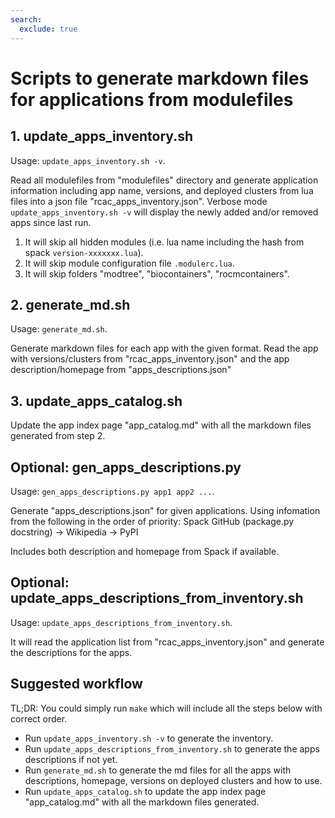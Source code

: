 ```yaml
---
search:
  exclude: true
---
```


# Scripts to generate markdown files for applications from modulefiles

## 1. update_apps_inventory.sh
Usage: `update_apps_inventory.sh -v`.

Read all modulefiles from "modulefiles" directory and generate application information including app name, versions, and deployed clusters from lua files into a json file "rcac_apps_inventory.json". Verbose mode `update_apps_inventory.sh -v` will display the newly added and/or removed apps since last run. 
1) It will skip all hidden modules (i.e. lua name including the hash from spack `version-xxxxxxx.lua`).
2) It will skip module configuration file `.modulerc.lua`.
3) It will skip folders "modtree", "biocontainers", "rocmcontainers".

## 2. generate_md.sh
Usage: `generate_md.sh`.

Generate markdown files for each app with the given format. Read the app with versions/clusters from "rcac_apps_inventory.json" and the app description/homepage from "apps_descriptions.json"

## 3. update_apps_catalog.sh
Update the app index page "app_catalog.md" with all the markdown files generated from step 2.

## Optional: gen_apps_descriptions.py
Usage: `gen_apps_descriptions.py app1 app2 ...`.

Generate "apps_descriptions.json" for given applications. Using infomation from the following in the order of priority: Spack GitHub (package.py docstring) -> Wikipedia -> PyPI

Includes both description and homepage from Spack if available.

## Optional: update_apps_descriptions_from_inventory.sh
Usage: `update_apps_descriptions_from_inventory.sh`.

It will read the application list from "rcac_apps_inventory.json" and generate the descriptions for the apps.

## Suggested workflow
TL;DR: You could simply run `make` which will include all the steps below with correct order.

- Run `update_apps_inventory.sh -v` to generate the inventory.
- Run `update_apps_descriptions_from_inventory.sh` to generate the apps descriptions if not yet.
- Run `generate_md.sh` to generate the md files for all the apps with descriptions, homepage, versions on deployed clusters and how to use.
- Run `update_apps_catalog.sh` to update the app index page "app_catalog.md" with all the markdown files generated.
